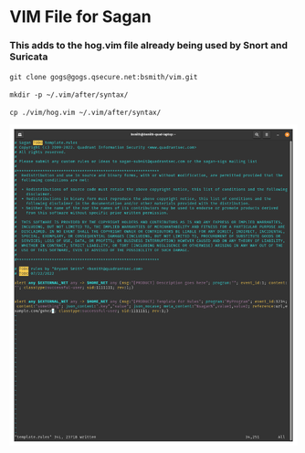 # VIM File for Sagan
### This adds to the hog.vim file already being used by Snort and Suricata

`git clone gogs@gogs.qsecure.net:bsmith/vim.git`

`mkdir -p ~/.vim/after/syntax/`

`cp ./vim/hog.vim ~/.vim/after/syntax/`

![image1](./images/image1.png)
